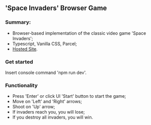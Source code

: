 ## 'Space Invaders' Browser Game

### Summary:

- Browser-based implementation of the classic video game 'Space Invaders';
- Typescript, Vanilla CSS, Parcel;
- [Hosted Site](https://space-invaders-browser-game.netlify.app).

### Get started

Insert console command 'npm run dev'.

### Functionality

- Press 'Enter' or click UI 'Start' button to start the game;
- Move on 'Left' and 'Right' arrows;
- Shoot on 'Up' arrow;
- If invaders reach you, you will lose;
- If you destroy all invaders, you will win.
